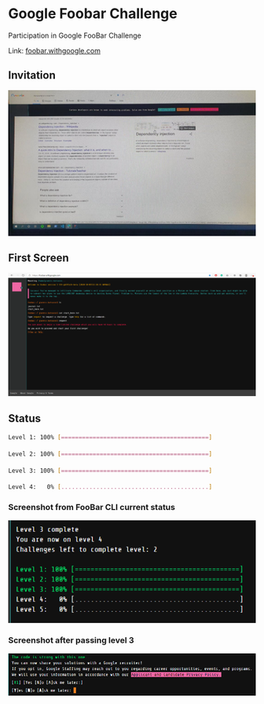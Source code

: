 # Google Foobar Challenge
Participation in Google FooBar Challenge

Link: [foobar.withgoogle.com](https://foobar.withgoogle.com/)

## Invitation
![](invitation.jpg)

## First Screen
![](first_screen.png)

## Status
```bash
Level 1: 100% [==========================================]

Level 2: 100% [==========================================]

Level 3: 100% [==========================================]

Level 4:   0% [..........................................]

```
### Screenshot from FooBar CLI current status
![](current_status_level4.png)

### Screenshot after passing level 3
![](shared_my_profile_to_a_Google_recruiter.png)
